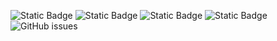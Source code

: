 ![Static Badge](https://img.shields.io/badge/blacklists-60-000000) ![Static Badge](https://img.shields.io/badge/blacklisted-2633484-cc0000) ![Static Badge](https://img.shields.io/badge/whitelisted-2245-00CC00) ![Static Badge](https://img.shields.io/badge/streaming_blacklist-28107-000000) ![GitHub issues](https://img.shields.io/github/issues/fabriziosalmi/blacklists)
